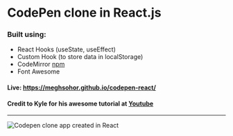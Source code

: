 # CodePen clone in React.js

### Built using:
 - React Hooks (useState, useEffect)
 - Custom Hook (to store data in localStorage)
 - CodeMirror [npm](https://www.npmjs.com/package/codemirror)
 - Font Awesome

#### Live: https://meghsohor.github.io/codepen-react/

#### Credit to Kyle for his awesome tutorial at [Youtube](https://www.youtube.com/watch?v=wcVxX7lu2d4)

<hr>

![Codepen clone app created in React](https://meghsohor.github.io/codepen-react/codepen.jpg)
